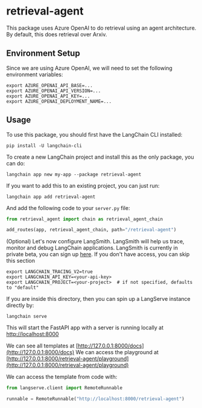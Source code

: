 # retrieval-agent

This package uses Azure OpenAI to do retrieval using an agent architecture.
By default, this does retrieval over Arxiv.

## Environment Setup

Since we are using Azure OpenAI, we will need to set the following environment variables:

```shell
export AZURE_OPENAI_API_BASE=...
export AZURE_OPENAI_API_VERSION=...
export AZURE_OPENAI_API_KEY=...
export AZURE_OPENAI_DEPLOYMENT_NAME=...
```

## Usage

To use this package, you should first have the LangChain CLI installed:

```shell
pip install -U langchain-cli
```

To create a new LangChain project and install this as the only package, you can do:

```shell
langchain app new my-app --package retrieval-agent
```

If you want to add this to an existing project, you can just run:

```shell
langchain app add retrieval-agent
```

And add the following code to your `server.py` file:
```python
from retrieval_agent import chain as retrieval_agent_chain

add_routes(app, retrieval_agent_chain, path="/retrieval-agent")
```

(Optional) Let's now configure LangSmith. 
LangSmith will help us trace, monitor and debug LangChain applications. 
LangSmith is currently in private beta, you can sign up [here](https://smith.langchain.com/). 
If you don't have access, you can skip this section


```shell
export LANGCHAIN_TRACING_V2=true
export LANGCHAIN_API_KEY=<your-api-key>
export LANGCHAIN_PROJECT=<your-project>  # if not specified, defaults to "default"
```

If you are inside this directory, then you can spin up a LangServe instance directly by:

```shell
langchain serve
```

This will start the FastAPI app with a server is running locally at 
[http://localhost:8000](http://localhost:8000)

We can see all templates at [http://127.0.0.1:8000/docs](http://127.0.0.1:8000/docs)
We can access the playground at [http://127.0.0.1:8000/retrieval-agent/playground](http://127.0.0.1:8000/retrieval-agent/playground)  

We can access the template from code with:

```python
from langserve.client import RemoteRunnable

runnable = RemoteRunnable("http://localhost:8000/retrieval-agent")
```